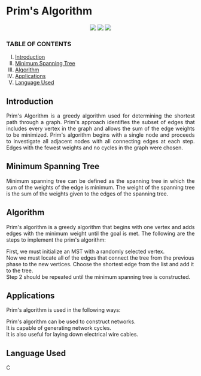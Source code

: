  <h1>Prim's Algorithm</h1>
 
  
  
 <p align="center">
<img src="https://img.shields.io/badge/  CPP-blue">
<img src="https://img.shields.io/badge/Contributions-welcome-brightgreen">
<img src="https://badges.frapsoft.com/os/v1/open-source.svg?v=103">
</p>
 
 
 </p>
 
<h3> TABLE OF CONTENTS </h3>
<ol type="I">
    <li><a href="#intro"> Introduction  </a></li>
    <li><a href="#scope"> Minimum Spanning Tree </a></li>
    <li><a href="#assump"> Algorithm </a></li>
    <li><a href="#assumps"> Applications </a></li>
    <li><a href="#req"> Language Used</a></li>
  
    
 </ol>
 <h2 id="intro">Introduction</h2>
 <p align="justify">
Prim's Algorithm is a greedy algorithm used for determining the shortest path through a graph. Prim's approach identifies the subset of edges that includes every vertex in the graph and allows the sum of the edge weights to be minimized.
   Prim's algorithm begins with a single node and proceeds to investigate all adjacent nodes with all connecting edges at each step. Edges with the fewest weights and no cycles in the graph were chosen.

</p>

<h2 id="scope">Minimum Spanning Tree</h2>
 <p align="justify">
Minimum spanning tree can be defined as the spanning tree in which the sum of the weights of the edge is minimum. The weight of the spanning tree is the sum of the weights given to the edges of the spanning tree.
</p>

<h2 id="assump"> Algorithm</h2> <p align="justify">
 Prim's algorithm is a greedy algorithm that begins with one vertex and adds edges with the minimum weight until the goal is met. 
 The following are the steps to implement the prim's algorithm: <br>

First, we must initialize an MST with a randomly selected vertex. <br>
Now we must locate all of the edges that connect the tree from the previous phase to the new vertices. Choose the shortest edge from the 
list and add it to the tree. <br>
Step 2 should be repeated until the minimum spanning tree is constructed. <br>
</p>

<h2 id="assumps"> Applications</h2> <p align="justify">
Prim's algorithm is used in the following ways: <br>

Prim's algorithm can be used to construct networks. <br>
It is capable of generating network cycles. <br>
It is also useful for laying down electrical wire cables. <br>
</p>



<h2 id="req">Language Used </h2>
 <p align="justify">
C
 </p>
 
 

